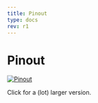 ```yaml
---
title: Pinout
type: docs
rev: r1
---
```


# Pinout

[![Pinout](/r1/pinout_small.png)](/r1/pinout.png)

Click for a (lot) larger version.